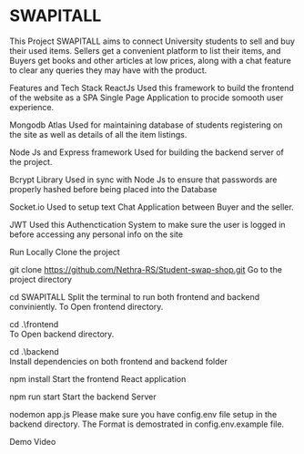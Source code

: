 # SWAPITALL

This Project SWAPITALL aims to connect University students to sell and buy their used items. Sellers get a convenient platform to list their items, and Buyers get books and other articles at low prices, along with a chat feature to clear any queries they may have with the product.

Features and Tech Stack
ReactJs
Used this framework to build the frontend of the website as a SPA Single Page Application to procide somooth user experience.

Mongodb Atlas
Used for maintaining database of students registering on the site as well as details of all the item listings.

Node Js and Express framework
Used for building the backend server of the project.

Bcrypt Library
Used in sync with Node Js to ensure that passwords are properly hashed before being placed into the Database

Socket.io
Used to setup text Chat Application between Buyer and the seller.

JWT
Used this Authenctication System to make sure the user is logged in before accessing any personal info on the site

Run Locally
Clone the project

  git clone https://github.com/Nethra-RS/Student-swap-shop.git
Go to the project directory

  cd SWAPITALL
Split the terminal to run both frontend and backend conviniently.
To Open frontend directory.

cd .\frontend\
To Open backend directory.

cd .\backend\
Install dependencies on both frontend and backend folder

  npm install
Start the frontend React application

  npm run start
Start the backend Server

  nodemon app.js
Please make sure you have config.env file setup in the backend directory. The Format is demostrated in config.env.example file.

Demo Video



